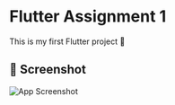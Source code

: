 # Flutter Assignment 1

This is my first Flutter project 🚀  

## 📸 Screenshot
![App Screenshot](screenshots/app_preview.png)
